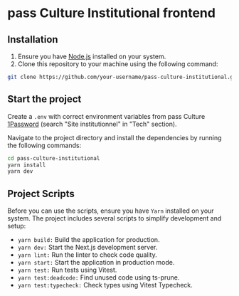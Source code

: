 # pass Culture Institutional frontend

## Installation

1. Ensure you have [Node.js](https://nodejs.org/) installed on your system.
2. Clone this repository to your machine using the following command:

```bash
git clone https://github.com/your-username/pass-culture-institutional.git
```

## Start the project

Create a `.env` with correct environment variables from pass Culture [1Password](https://team-passculture.1password.com/) (search "Site institutionnel" in "Tech" section).

Navigate to the project directory and install the dependencies by running the following commands:

```bash
cd pass-culture-institutional
yarn install
yarn dev
```

## Project Scripts

Before you can use the scripts, ensure you have `Yarn` installed on your system.
The project includes several scripts to simplify development and setup:

- `yarn build:` Build the application for production.
- `yarn dev:` Start the Next.js development server.
- `yarn lint:` Run the linter to check code quality.
- `yarn start:` Start the application in production mode.
- `yarn test:` Run tests using Vitest.
- `yarn test:deadcode:` Find unused code using ts-prune.
- `yarn test:typecheck:` Check types using Vitest Typecheck.

